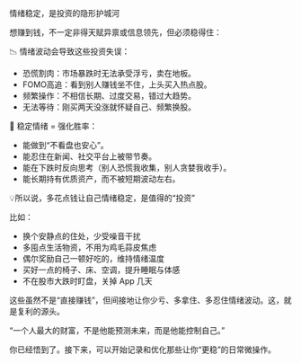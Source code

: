 情绪稳定，是投资的隐形护城河

想赚到钱，不一定非得天赋异禀或信息领先，但必须稳得住：

📉 情绪波动会导致这些投资失误：
- 恐慌割肉：市场暴跌时无法承受浮亏，卖在地板。
- FOMO高追：看到别人赚钱坐不住，上头买入热点股。
- 频繁操作：不相信长期、过度交易，错过大趋势。
- 无法等待：刚买两天没涨就怀疑自己、频繁换股。

🧘 稳定情绪 = 强化胜率：
- 能做到“不看盘也安心”。
- 能忍住在新闻、社交平台上被带节奏。
- 能在下跌时反向思考（别人恐慌我收集，别人贪婪我收手）。
- 能长期持有优质资产，而不被短期波动左右。


💡所以说，多花点钱让自己情绪稳定，是值得的“投资”

比如：
- 换个安静点的住处，少受噪音干扰
- 多囤点生活物资，不用为鸡毛蒜皮焦虑
- 偶尔奖励自己一顿好吃的，维持情绪温度
- 买好一点的椅子、床、空调，提升睡眠与体感
- 不在股市大跌时盯盘，关掉 App 几天

这些虽然不是“直接赚钱”，但间接地让你少亏、多拿住、多忍住情绪波动。这，就是复利的源头。


“一个人最大的财富，不是他能预测未来，而是他能控制自己。”

你已经悟到了。接下来，可以开始记录和优化那些让你“更稳”的日常微操作。
